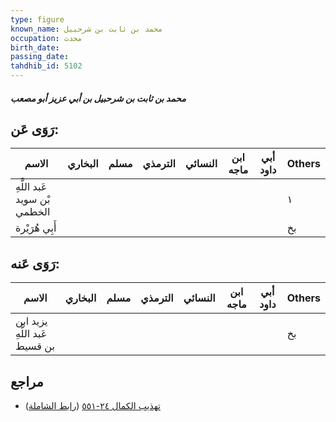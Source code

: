 ```yaml
---
type: figure
known_name: محمد بن ثابت بن شرحبيل
occupation: محدث
birth_date:
passing_date:
tahdhib_id: 5102
---
```

##### محمد بن ثابت بن شرحبيل بن أبي عزيز أبو مصعب

## رَوَى عَن:
| الاسم                        | البخاري | مسلم | الترمذي | النسائي | ابن ماجه | أبي داود | Others |
| ---------------------------- | ------- | ---- | ------- | ------- | -------- | -------- | ------ |
| عَبد اللَّهِ بْن سويد الخطمي |         |      |         |         |          |          | ١      |
| أَبِي هُرَيْرة               |         |      |         |         |          |          | بخ     |
## رَوَى عَنه:
| الاسم                         | البخاري | مسلم | الترمذي | النسائي | ابن ماجه | أبي داود | Others |
| ----------------------------- | ------- | ---- | ------- | ------- | -------- | -------- | ------ |
| يزيد ابن عَبد اللَّهِ بن قسيط |         |      |         |         |          |          | بخ     |
## مراجع
- [تهذيب الكمال ٢٤-٥٥١](obsidian://open?vault=Tahdhib-al-Kamal&file=Figures/٥١٠٢-محمد%20بن%20ثابت%20بن%20شرحبيل%20بن%20أبي%20عزيز%20أبو%20مصعب) ([رابط الشاملة](https://shamela.ws/book/3722/13063))